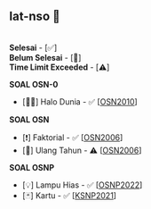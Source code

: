 ## lat-nso 🎉
\
**Selesai** - [✅]\
**Belum Selesai** - [🚧]\
**Time Limit Exceeded** - [⚠️] 

**SOAL OSN-0**
* [👋🏻] Halo Dunia - ✅ [[OSN2010](https://tlx.toki.id/problems/osn-2010/0A)]

**SOAL OSN**
* [❗] Faktorial - ✅ [[OSN2006](https://tlx.toki.id/problems/osn-2006/A)]
* [🎂] Ulang Tahun - ⚠️ [[OSN2006](https://tlx.toki.id/problems/osn-2006/C)]

**SOAL OSNP**
* [💡] Lampu Hias - ✅ [[OSNP2022](https://tlx.toki.id/problems/osnp-2022/B1)]
* [🃏] Kartu - ✅ [[KSNP2021](https://tlx.toki.id/problems/ksnp-2021/B2)]
